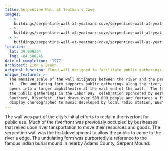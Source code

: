```yaml
---
title: Serpentine Wall at Yeatman's Cove
images:
  - >-
    buildings/serpentine-wall-at-yeatmans-cove/serpentine-wall-at-yeatmans-cove-0_nlehrw
  - >-
    buildings/serpentine-wall-at-yeatmans-cove/serpentine-wall-at-yeatmans-cove-1_osgpol
  - >-
    buildings/serpentine-wall-at-yeatmans-cove/serpentine-wall-at-yeatmans-cove-2_l19ore
location:
  lat: 39.099234
  lng: -84.500245
date_of_completion: '1977'
architect: Zion & Breen
original_function: Flood wall designed to facilitate public gatherings.
unique_features: >-
  The massive scale of the wall mitigates between the river and the park behind
  it.  The undulating form supports public gatherings along the river, and it
  opens into a larger amphitheatre at the east end of the wall.  The largest of
  the public gatherings is the Labor Day  celebration sponsored by Western &
  Southern, Riverfest, that draws over 500,000 people and features a fireworks
  display choreographed to music developed by local radio station, WEBN.
---
```


The wall was part of the city's initial efforts to reclaim the riverfont for public use. Much of the riverfront was previously occupied by businesses that relied upon river tansportation to move their resources and goods. The serpentine wall was the first development to allow the public to come to the river's edge. The undulating form was purportedly a reference to the famous indian burial mound in nearby Adams County, Serpent Mound.
